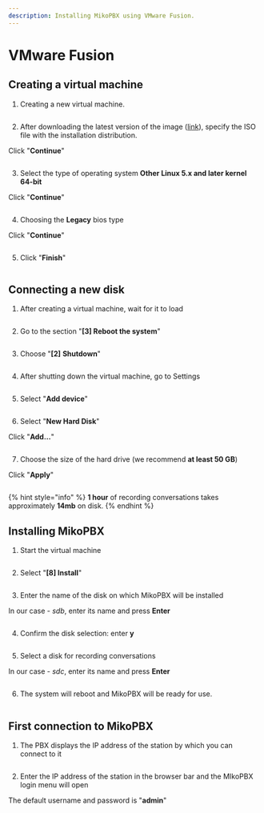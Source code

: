 ```yaml
---
description: Installing MikoPBX using VMware Fusion.
---
```


# VMware Fusion

## Creating a virtual machine

1. Creating a new virtual machine.

<figure><img src="../../.gitbook/assets/1 (6).png" alt=""><figcaption></figcaption></figure>

2. After downloading the latest version of the image ([link](https://www.mikopbx.ru/download/)), specify the ISO file with the installation distribution.

Click "**Continue**"

<figure><img src="../../.gitbook/assets/2 (10).png" alt=""><figcaption></figcaption></figure>

3. Select the type of operating system **Other Linux 5.x and later kernel 64-bit**

Click "**Continue**"

<figure><img src="../../.gitbook/assets/22 (1).png" alt=""><figcaption></figcaption></figure>

4. Choosing the **Legacy** bios type

Click "**Continue**"

<figure><img src="../../.gitbook/assets/4 (17).png" alt=""><figcaption></figcaption></figure>

5. Click "**Finish**"

<figure><img src="../../.gitbook/assets/5 (20).png" alt=""><figcaption></figcaption></figure>

## Connecting a new disk

1. After creating a virtual machine, wait for it to load

<figure><img src="../../.gitbook/assets/image (19).png" alt=""><figcaption></figcaption></figure>

2. Go to the section "**\[3] Reboot the system**"

<figure><img src="../../.gitbook/assets/image (10).png" alt=""><figcaption></figcaption></figure>

3. Choose "**\[2]** **Shutdown**"

<figure><img src="../../.gitbook/assets/image (16).png" alt=""><figcaption></figcaption></figure>

4. After shutting down the virtual machine, go to Settings

<figure><img src="../../.gitbook/assets/image (21).png" alt=""><figcaption></figcaption></figure>

5. Select "**Add device**"

<figure><img src="../../.gitbook/assets/image (3) (1).png" alt=""><figcaption></figcaption></figure>

6. Select "**New Hard Disk**"

&#x20;Click "**Add...**"

<figure><img src="../../.gitbook/assets/image (4) (1).png" alt=""><figcaption></figcaption></figure>

7. Choose the size of the hard drive (we recommend **at least 50 GB**)

&#x20;Click "**Apply**"

<figure><img src="../../.gitbook/assets/image (2) (1) (1).png" alt=""><figcaption></figcaption></figure>

{% hint style="info" %}
**1 hour** of recording conversations takes approximately **14mb** on disk.
{% endhint %}

## Installing MikoPBX

1. Start the virtual machine

<figure><img src="../../.gitbook/assets/image (30).png" alt=""><figcaption></figcaption></figure>

2. Select "**\[8] Install**"

<figure><img src="../../.gitbook/assets/image (13).png" alt=""><figcaption></figcaption></figure>

3. Enter the name of the disk on which MikoPBX will be installed

In our case - _sdb_, enter its name and press **Enter**

<figure><img src="../../.gitbook/assets/image (29).png" alt=""><figcaption></figcaption></figure>

4. Confirm the disk selection: enter **y**

<figure><img src="../../.gitbook/assets/image (33).png" alt=""><figcaption></figcaption></figure>

5. Select a disk for recording conversations

In our case - _sdc_, enter its name and press **Enter**

<figure><img src="../../.gitbook/assets/image (1) (1) (1) (1).png" alt=""><figcaption></figcaption></figure>

6. The system will reboot and MikoPBX will be ready for use.

<figure><img src="../../.gitbook/assets/image (11).png" alt=""><figcaption></figcaption></figure>

## First connection to MikoPBX

1. The PBX displays the IP address of the station by which you can connect to it

<figure><img src="../../.gitbook/assets/image (25).png" alt=""><figcaption></figcaption></figure>

2. Enter the IP address of the station in the browser bar and the MIkoPBX login menu will open

&#x20;The default username and password is "**admin**"

<figure><img src="../../.gitbook/assets/21 (1).png" alt=""><figcaption></figcaption></figure>
